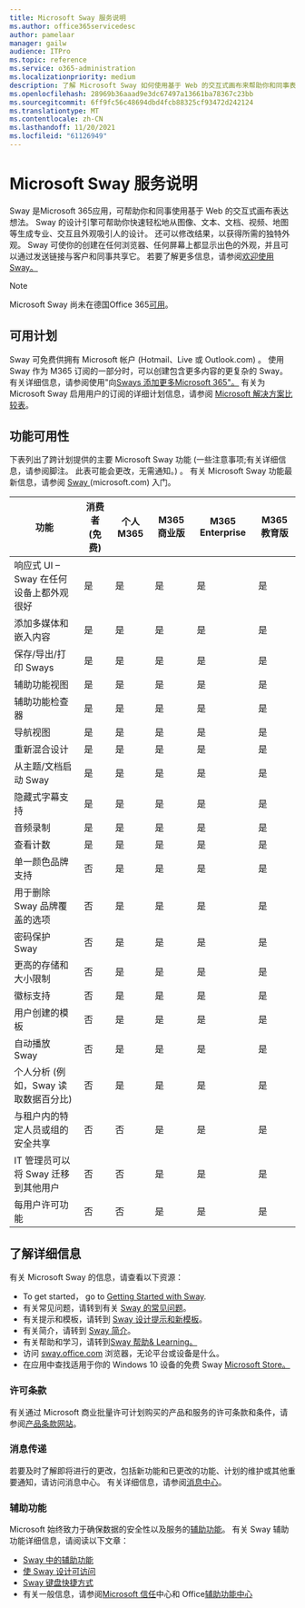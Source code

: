 ```yaml
---
title: Microsoft Sway 服务说明
ms.author: office365servicedesc
author: pamelaar
manager: gailw
audience: ITPro
ms.topic: reference
ms.service: o365-administration
ms.localizationpriority: medium
description: 了解 Microsoft Sway 如何使用基于 Web 的交互式画布来帮助你和同事表达想法。
ms.openlocfilehash: 28969b36aaad9e3dc67497a13661ba78367c23bb
ms.sourcegitcommit: 6ff9fc56c48694dbd4fcb88325cf93472d242124
ms.translationtype: MT
ms.contentlocale: zh-CN
ms.lasthandoff: 11/20/2021
ms.locfileid: "61126949"
---
```

# <a name="microsoft-sway-service-description"></a>Microsoft Sway 服务说明

Sway 是Microsoft 365应用，可帮助你和同事使用基于 Web 的交互式画布表达想法。 Sway 的设计引擎可帮助你快速轻松地从图像、文本、文档、视频、地图等生成专业、交互且外观吸引人的设计。 还可以修改结果，以获得所需的独特外观。 Sway 可使你的创建在任何浏览器、任何屏幕上都显示出色的外观，并且可以通过发送链接与客户和同事共享它。 若要了解更多信息，请参阅[欢迎使用 Sway。](https://sway.com)

> [!NOTE]
> Microsoft Sway 尚未在德国Office 365[可用](/office365/servicedescriptions/office-365-platform-service-description/office-365-germany)。

## <a name="available-plans"></a>可用计划

Sway 可免费供拥有 Microsoft 帐户 (Hotmail、Live 或 Outlook.com) 。 使用 Sway 作为 M365 订阅的一部分时，可以创建包含更多内容的更复杂的 Sway。 有关详细信息，请参阅使用"向[Sways 添加更多Microsoft 365"。](https://support.microsoft.com/office/add-more-content-to-your-sways-with-microsoft-365-87392bc1-7a34-46b3-bfd1-74fdb3af50c4) 有关为 Microsoft Sway 启用用户的订阅的详细计划信息，请参阅 [Microsoft 解决方案比较表](https://go.microsoft.com/fwlink/?linkid=2139145)。

## <a name="feature-availability"></a>功能可用性

下表列出了跨计划提供的主要 Microsoft Sway 功能 (一些注意事项;有关详细信息，请参阅脚注。 此表可能会更改，无需通知。) 。 有关 Microsoft Sway 功能最新信息，请参阅 [Sway ](https://support.microsoft.com/office/getting-started-with-sway-2076c468-63f4-4a89-ae5f-424796714a8a) (microsoft.com) 入门。

| 功能 | 消费者 (免费)  | 个人 M365 | M365 商业版 | M365 Enterprise | M365 教育版 |
| --- | --- | --- | --- | --- | --- |
| 响应式 UI – Sway 在任何设备上都外观很好 | 是 | 是 | 是 | 是 | 是 |
| 添加多媒体和嵌入内容 | 是 | 是 | 是 | 是 | 是 |
| 保存/导出/打印 Sways | 是 | 是 | 是 | 是 | 是 |
| 辅助功能视图 | 是 | 是 | 是 | 是 | 是 |
| 辅助功能检查器 | 是 | 是 | 是 | 是 | 是 |
| 导航视图 | 是 | 是 | 是 | 是 | 是 |
| 重新混合设计 | 是 | 是 | 是 | 是 | 是 |
| 从主题/文档启动 Sway | 是 | 是 | 是 | 是 | 是 |
| 隐藏式字幕支持 | 是 | 是 | 是 | 是 | 是 |
| 音频录制 | 是 | 是 | 是 | 是 | 是 |
| 查看计数 | 是 | 是 | 是 | 是 | 是 |
| 单一颜色品牌支持 | 否 | 是 | 是 | 是 | 是 |
| 用于删除 Sway 品牌覆盖的选项 | 否 | 是 | 是 | 是 | 是 |
| 密码保护 Sway | 否 | 是 | 是 | 是 | 是 |
| 更高的存储和大小限制 | 否 | 是 | 是 | 是 | 是 |
| 徽标支持 | 否 | 是 | 是 | 是 | 是 |
| 用户创建的模板 | 否 | 是 | 是 | 是 | 是 |
| 自动播放 Sway | 否 | 是 | 是 | 是 | 是 |
| 个人分析 (例如，Sway 读取数据百分比)  | 否 | 是 | 是 | 是 | 是 |
| 与租户内的特定人员或组的安全共享 | 否 | 否 | 是 | 是 | 是 |
| IT 管理员可以将 Sway 迁移到其他用户 | 否 | 否 | 是 | 是 | 是 |
| 每用户许可功能 | 否 | 否 | 是 | 是 | 是 |

## <a name="learn-more"></a>了解详细信息

有关 Microsoft Sway 的信息，请查看以下资源：

- To get started， go to [Getting Started with Sway](https://support.microsoft.com/office/getting-started-with-sway-2076c468-63f4-4a89-ae5f-424796714a8a).
- 有关常见问题，请转到有关 [Sway 的常见问题](https://support.microsoft.com/office/frequently-asked-questions-about-sway-admin-help-446380fa-25bf-47b2-996c-e12cb2f9d075)。
- 有关提示和模板，请转到 [Sway 设计提示和新模板](https://www.microsoft.com/microsoft-365/blog/2016/08/17/sway-design-tips-and-new-templates)。
- 有关简介，请转到 [Sway 简介](https://education.microsoft.com/resource/67e43b8e)。
- 有关帮助和学习，请转到[Sway 帮助& Learning。](https://support.microsoft.com/sway)
- 访问 [sway.office.com](https://sway.office.com) 浏览器，无论平台或设备是什么。
- 在应用中查找适用于你的 Windows 10 设备的免费 Sway [Microsoft Store。](https://go.microsoft.com/fwlink/?LinkId=797619)

### <a name="licensing-terms"></a>许可条款

有关通过 Microsoft 商业批量许可计划购买的产品和服务的许可条款和条件，请参阅[产品条款网站](https://www.microsoft.com/licensing/terms)。

### <a name="messaging"></a>消息传递

若要及时了解即将进行的更改，包括新功能和已更改的功能、计划的维护或其他重要通知，请访问消息中心。 有关详细信息，请参阅[消息中心](/microsoft-365/admin/manage/message-center)。

### <a name="accessibility"></a>辅助功能

Microsoft 始终致力于确保数据的安全性以及服务的[辅助功能](https://www.microsoft.com/trust-center/compliance/accessibility)。 有关 Sway 辅助功能详细信息，请阅读以下文章：

- [Sway 中的辅助功能](https://support.microsoft.com/office/accessibility-features-in-sway-536c615e-14fc-4689-b816-c79442748a73)
- [使 Sway 设计可访问](https://support.microsoft.com/topic/make-your-sway-design-accessible-to-people-with-disabilities-c8d9638b-bd09-446f-80a5-234af71e42d9)
- [Sway 键盘快捷方式](https://support.microsoft.com/topic/keyboard-shortcuts-for-sway-894245fb-961d-4a3d-a7b7-d9ccfde213d9)
- 有关一般信息，请参阅[Microsoft 信任](https://www.microsoft.com/trust-center)中心和 Office[辅助功能中心](https://support.office.com/article/ecab0fcf-d143-4fe8-a2ff-6cd596bddc6d)
